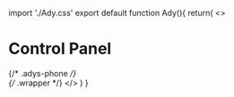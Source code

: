 import './Ady.css'
export default function Ady(){
    return(
        <>
            <div className='wrapper'>
                <div className='adys-phone'>
                    <h1>Control Panel</h1>
                </div>{/* .adys-phone */}
            </div>{/* .wrapper */}
        </>
    )
}